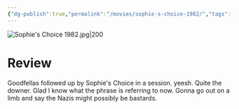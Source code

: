 ```yaml
---
{"dg-publish":true,"permalink":"/movies/sophie-s-choice-1982/","tags":["movies"],"created":"2023-12-04","updated":"2025-03-13"}
---
```



![Sophie's Choice 1982.jpg|200](/img/user/_sys/Attachments/Sophie's%20Choice%201982.jpg)

# Review

Goodfellas followed up by Sophie's Choice in a session. yeesh. Quite the downer. Glad I know what the phrase is referring to now. Gonna go out on a limb and say the Nazis might possibly be bastards.

